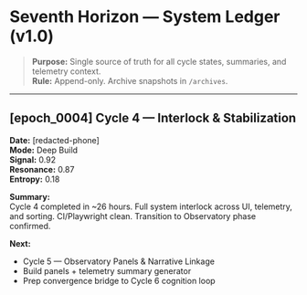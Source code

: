 <!--
spec: ledger/v1.0
encoding: utf-8
-->

# Seventh Horizon — System Ledger (v1.0)

> **Purpose:** Single source of truth for all cycle states, summaries, and telemetry context.  
> **Rule:** Append-only. Archive snapshots in `/archives`.

---

## [epoch_0004] Cycle 4 — Interlock & Stabilization
**Date:** [redacted-phone]  
**Mode:** Deep Build  
**Signal:** 0.92  
**Resonance:** 0.87  
**Entropy:** 0.18  

**Summary:**  
Cycle 4 completed in ~26 hours. Full system interlock across UI, telemetry, and sorting. CI/Playwright clean. Transition to Observatory phase confirmed.

**Next:**  
- Cycle 5 — Observatory Panels & Narrative Linkage  
- Build panels + telemetry summary generator  
- Prep convergence bridge to Cycle 6 cognition loop

